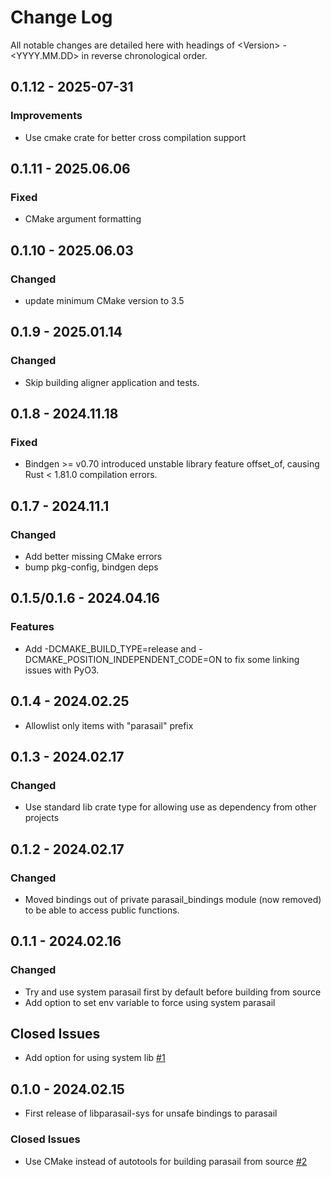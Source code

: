 # Change Log

All notable changes are detailed here with headings of \<Version\> - \<YYYY.MM.DD\> in reverse chronological order.

## 0.1.12 - 2025-07-31

### Improvements

- Use cmake crate for better cross compilation support

## 0.1.11 - 2025.06.06

### Fixed

- CMake argument formatting

## 0.1.10 - 2025.06.03

### Changed

- update minimum CMake version to 3.5

## 0.1.9 - 2025.01.14

### Changed

- Skip building aligner application and tests.

## 0.1.8 - 2024.11.18

### Fixed

- Bindgen >= v0.70 introduced unstable library feature offset_of, causing
Rust < 1.81.0 compilation errors.

## 0.1.7 - 2024.11.1

### Changed

- Add better missing CMake errors
- bump pkg-config, bindgen deps

## 0.1.5/0.1.6 - 2024.04.16

### Features

- Add -DCMAKE_BUILD_TYPE=release and -DCMAKE_POSITION_INDEPENDENT_CODE=ON to
fix some linking issues with PyO3.

## 0.1.4 - 2024.02.25

- Allowlist only items with "parasail" prefix

## 0.1.3 - 2024.02.17

### Changed

- Use standard lib crate type for allowing use as dependency from other projects

## 0.1.2 - 2024.02.17

### Changed

- Moved bindings out of private parasail_bindings module (now removed) to be able to access public functions.

## 0.1.1 - 2024.02.16

### Changed

- Try and use system parasail first by default before building from source
- Add option to set env variable to force using system parasail

## Closed Issues

- Add option for using system lib [#1](https://gitlab.com/nsbuitrago/libparasail-sys/-/issues/1)

## 0.1.0 - 2024.02.15

- First release of libparasail-sys for unsafe bindings to parasail

### Closed Issues

- Use CMake instead of autotools for building parasail from source [#2](https://gitlab.com/nsbuitrago/libparasail-sys/-/issues/2)

